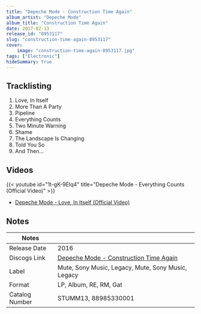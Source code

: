 ```yaml
---
title: "Depeche Mode - Construction Time Again"
album_artist: "Depeche Mode"
album_title: "Construction Time Again"
date: 2017-02-13
release_id: "8953117"
slug: "construction-time-again-8953117"
cover:
    image: "construction-time-again-8953117.jpg"
tags: ["Electronic"]
hideSummary: true
---
```


## Tracklisting
1. Love, In Itself
2. More Than A Party
3. Pipeline
4. Everything Counts
5. Two Minute Warning
6. Shame
7. The Landscape Is Changing
8. Told You So
9. And Then...

## Videos
{{< youtube id="1t-gK-9EIq4" title="Depeche Mode - Everything Counts (Official Video)" >}}
- [Depeche Mode - Love, In Itself (Official Video)](https://www.youtube.com/watch?v=1pi_egc6qkY)

## Notes

| Notes          |             |
| ---------------| ----------- |
| Release Date   | 2016 |
| Discogs Link   | [Depeche Mode - Construction Time Again](https://www.discogs.com/release/8953117) |
| Label          | Mute, Sony Music, Legacy, Mute, Sony Music, Legacy |
| Format         | LP, Album, RE, RM, Gat |
| Catalog Number | STUMM13, 88985330001 |

